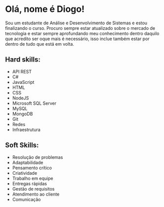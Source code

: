 # Olá, nome é Diogo!
Sou um estudante de Análise e Desenvolvimento de Sistemas e estou finalizando o curso.
Procuro sempre estar atualizado sobre o mercado de tecnologia e estar sempre aprofundando meu conhecimento dentro daquilo que acredito ser oque mais é necessário, isso inclue também estar por dentro de tudo que está em volta.

## Hard skills:

- API REST
- C#
- JavaScript
- HTML
- CSS
- NodeJS
- Microsoft SQL Server
- MySQL
- MongoDB
- Git
- Redes
- Infraestrutura

## Soft Skills:

- Resolução de problemas
- Adaptabilidade
- Pensamento crítico
- Criatividade
- Trabalho em equipe
- Entregas rápidas
- Gestão de requisitos
- Atendimento ao cliente
- Comunicação



